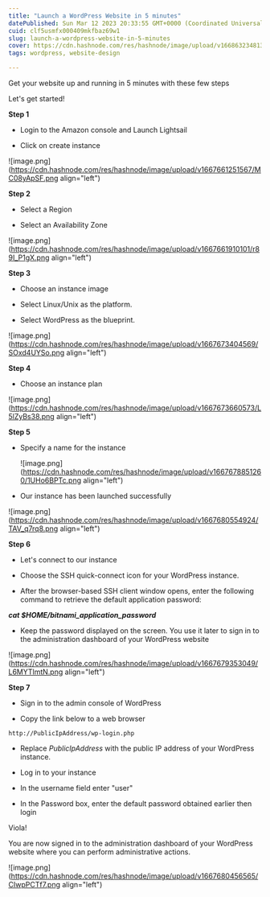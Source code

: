 ```yaml
---
title: "Launch a WordPress Website in 5 minutes"
datePublished: Sun Mar 12 2023 20:33:55 GMT+0000 (Coordinated Universal Time)
cuid: clf5usmfx000409mkfbaz69w1
slug: launch-a-wordpress-website-in-5-minutes
cover: https://cdn.hashnode.com/res/hashnode/image/upload/v1668632348130/vtFT7nAsF.jpg
tags: wordpress, website-design

---
```


Get your website up and running in 5 minutes with these few steps

Let's get started!

**Step 1**

*   Login to the Amazon console and Launch Lightsail
    
*   Click on create instance
    

![image.png](https://cdn.hashnode.com/res/hashnode/image/upload/v1667661251567/MC08yApSF.png align="left")

**Step 2**

*   Select a Region
    
*   Select an Availability Zone
    

![image.png](https://cdn.hashnode.com/res/hashnode/image/upload/v1667661910101/r89I_P1gX.png align="left")

**Step 3**

*   Choose an instance image
    
*   Select Linux/Unix as the platform.
    
*   Select WordPress as the blueprint.
    

![image.png](https://cdn.hashnode.com/res/hashnode/image/upload/v1667673404569/SOxd4UYSo.png align="left")

**Step 4**

*   Choose an instance plan
    

![image.png](https://cdn.hashnode.com/res/hashnode/image/upload/v1667673660573/L5lZyBs38.png align="left")

**Step 5**

*   Specify a name for the instance
    
    ![image.png](https://cdn.hashnode.com/res/hashnode/image/upload/v1667678851260/1UHo6BPTc.png align="left")
    
*   Our instance has been launched successfully
    

![image.png](https://cdn.hashnode.com/res/hashnode/image/upload/v1667680554924/TAV_q7rq8.png align="left")

**Step 6**

*   Let's connect to our instance
    
*   Choose the SSH quick-connect icon for your WordPress instance.
    
*   After the browser-based SSH client window opens, enter the following command to retrieve the default application password:
    

***cat $HOME/bitnami\_application\_password***

*   Keep the password displayed on the screen. You use it later to sign in to the administration dashboard of your WordPress website
    

![image.png](https://cdn.hashnode.com/res/hashnode/image/upload/v1667679353049/L6MYTlmtN.png align="left")

**Step 7**

*   Sign in to the admin console of WordPress
    
*   Copy the link below to a web browser
    

```plaintext
http://PublicIpAddress/wp-login.php
```

*   Replace *PublicIpAddress* with the public IP address of your WordPress instance.
    
*   Log in to your instance
    
*   In the username field enter "user"
    
*   In the Password box, enter the default password obtained earlier then login
    

Viola!

You are now signed in to the administration dashboard of your WordPress website where you can perform administrative actions.

![image.png](https://cdn.hashnode.com/res/hashnode/image/upload/v1667680456565/CIwpPCTf7.png align="left")